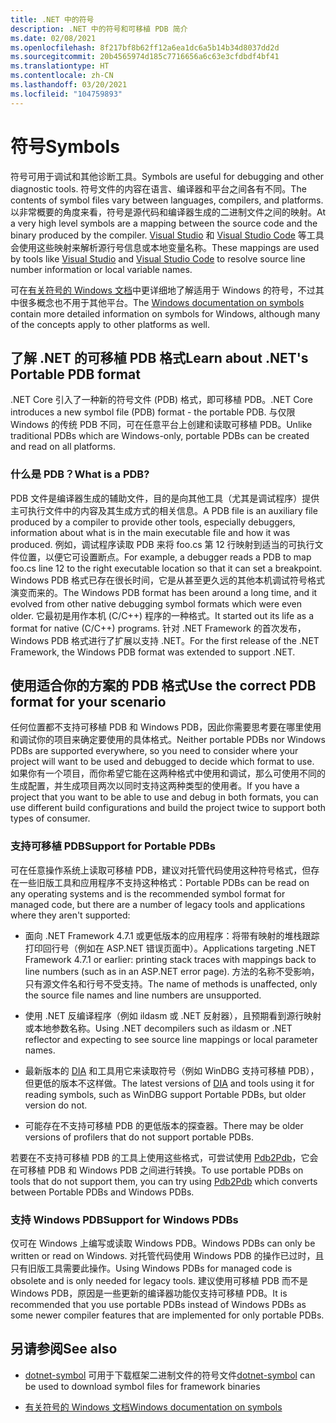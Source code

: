 ```yaml
---
title: .NET 中的符号
description: .NET 中的符号和可移植 PDB 简介
ms.date: 02/08/2021
ms.openlocfilehash: 8f217bf8b62ff12a6ea1dc6a5b14b34d8037dd2d
ms.sourcegitcommit: 20b4565974d185c7716656a6c63e3cfdbdf4bf41
ms.translationtype: HT
ms.contentlocale: zh-CN
ms.lasthandoff: 03/20/2021
ms.locfileid: "104759893"
---
```

# <a name="symbols"></a><span data-ttu-id="3b74a-103">符号</span><span class="sxs-lookup"><span data-stu-id="3b74a-103">Symbols</span></span>

<span data-ttu-id="3b74a-104">符号可用于调试和其他诊断工具。</span><span class="sxs-lookup"><span data-stu-id="3b74a-104">Symbols are useful for debugging and other diagnostic tools.</span></span> <span data-ttu-id="3b74a-105">符号文件的内容在语言、编译器和平台之间各有不同。</span><span class="sxs-lookup"><span data-stu-id="3b74a-105">The contents of symbol files vary between languages, compilers, and platforms.</span></span> <span data-ttu-id="3b74a-106">以非常概要的角度来看，符号是源代码和编译器生成的二进制文件之间的映射。</span><span class="sxs-lookup"><span data-stu-id="3b74a-106">At a very high level symbols are a mapping between the source code and the binary produced by the compiler.</span></span> <span data-ttu-id="3b74a-107">[Visual Studio](/visualstudio/debugger/what-is-debugging) 和 [Visual Studio Code](https://code.visualstudio.com/Docs/editor/debugging) 等工具会使用这些映射来解析源行号信息或本地变量名称。</span><span class="sxs-lookup"><span data-stu-id="3b74a-107">These mappings are used by tools like [Visual Studio](/visualstudio/debugger/what-is-debugging) and [Visual Studio Code](https://code.visualstudio.com/Docs/editor/debugging) to resolve source line number information or local variable names.</span></span>

<span data-ttu-id="3b74a-108">可在[有关符号的 Windows 文档](/windows/win32/dxtecharts/debugging-with-symbols)中更详细地了解适用于 Windows 的符号，不过其中很多概念也不用于其他平台。</span><span class="sxs-lookup"><span data-stu-id="3b74a-108">The [Windows documentation on symbols](/windows/win32/dxtecharts/debugging-with-symbols) contain more detailed information on symbols for Windows, although many of the concepts apply to other platforms as well.</span></span>

## <a name="learn-about-nets-portable-pdb-format"></a><span data-ttu-id="3b74a-109">了解 .NET 的可移植 PDB 格式</span><span class="sxs-lookup"><span data-stu-id="3b74a-109">Learn about .NET's Portable PDB format</span></span>

<span data-ttu-id="3b74a-110">.NET Core 引入了一种新的符号文件 (PDB) 格式，即可移植 PDB。</span><span class="sxs-lookup"><span data-stu-id="3b74a-110">.NET Core introduces a new symbol file (PDB) format - the portable PDB.</span></span> <span data-ttu-id="3b74a-111">与仅限 Windows 的传统 PDB 不同，可在任意平台上创建和读取可移植 PDB。</span><span class="sxs-lookup"><span data-stu-id="3b74a-111">Unlike traditional PDBs which are Windows-only, portable PDBs can be created and read on all platforms.</span></span>

### <a name="what-is-a-pdb"></a><span data-ttu-id="3b74a-112">什么是 PDB？</span><span class="sxs-lookup"><span data-stu-id="3b74a-112">What is a PDB?</span></span>

<span data-ttu-id="3b74a-113">PDB 文件是编译器生成的辅助文件，目的是向其他工具（尤其是调试程序）提供主可执行文件中的内容及其生成方式的相关信息。</span><span class="sxs-lookup"><span data-stu-id="3b74a-113">A PDB file is an auxiliary file produced by a compiler to provide other tools, especially debuggers, information about what is in the main executable file and how it was produced.</span></span> <span data-ttu-id="3b74a-114">例如，调试程序读取 PDB 来将 foo.cs 第 12 行映射到适当的可执行文件位置，以便它可设置断点。</span><span class="sxs-lookup"><span data-stu-id="3b74a-114">For example, a debugger reads a PDB to map foo.cs line 12 to the right executable location so that it can set a breakpoint.</span></span> <span data-ttu-id="3b74a-115">Windows PDB 格式已存在很长时间，它是从甚至更久远的其他本机调试符号格式演变而来的。</span><span class="sxs-lookup"><span data-stu-id="3b74a-115">The Windows PDB format has been around a long time, and it evolved from other native debugging symbol formats which were even older.</span></span> <span data-ttu-id="3b74a-116">它最初是用作本机 (C/C++) 程序的一种格式。</span><span class="sxs-lookup"><span data-stu-id="3b74a-116">It started out its life as a format for native (C/C++) programs.</span></span> <span data-ttu-id="3b74a-117">针对 .NET Framework 的首次发布，Windows PDB 格式进行了扩展以支持 .NET。</span><span class="sxs-lookup"><span data-stu-id="3b74a-117">For the first release of the .NET Framework, the Windows PDB format was extended to support .NET.</span></span>

## <a name="use-the-correct-pdb-format-for-your-scenario"></a><span data-ttu-id="3b74a-118">使用适合你的方案的 PDB 格式</span><span class="sxs-lookup"><span data-stu-id="3b74a-118">Use the correct PDB format for your scenario</span></span>

<span data-ttu-id="3b74a-119">任何位置都不支持可移植 PDB 和 Windows PDB，因此你需要思考要在哪里使用和调试你的项目来确定要使用的具体格式。</span><span class="sxs-lookup"><span data-stu-id="3b74a-119">Neither portable PDBs nor Windows PDBs are supported everywhere, so you need to consider where your project will want to be used and debugged to decide which format to use.</span></span> <span data-ttu-id="3b74a-120">如果你有一个项目，而你希望它能在这两种格式中使用和调试，那么可使用不同的生成配置，并生成项目两次以同时支持这两种类型的使用者。</span><span class="sxs-lookup"><span data-stu-id="3b74a-120">If you have a project that you want to be able to use and debug in both formats, you can use different build configurations and build the project twice to support both types of consumer.</span></span>

### <a name="support-for-portable-pdbs"></a><span data-ttu-id="3b74a-121">支持可移植 PDB</span><span class="sxs-lookup"><span data-stu-id="3b74a-121">Support for Portable PDBs</span></span>

<span data-ttu-id="3b74a-122">可在任意操作系统上读取可移植 PDB，建议对托管代码使用这种符号格式，但存在一些旧版工具和应用程序不支持这种格式：</span><span class="sxs-lookup"><span data-stu-id="3b74a-122">Portable PDBs can be read on any operating systems and is the recommended symbol format for managed code, but there are a number of legacy tools and applications where they aren't supported:</span></span>

* <span data-ttu-id="3b74a-123">面向 .NET Framework 4.7.1 或更低版本的应用程序：将带有映射的堆栈跟踪打印回行号（例如在 ASP.NET 错误页面中）。</span><span class="sxs-lookup"><span data-stu-id="3b74a-123">Applications targeting .NET Framework 4.7.1 or earlier: printing stack traces with mappings back to line numbers (such as in an ASP.NET error page).</span></span> <span data-ttu-id="3b74a-124">方法的名称不受影响，只有源文件名和行号不受支持。</span><span class="sxs-lookup"><span data-stu-id="3b74a-124">The name of methods is unaffected, only the source file names and line numbers are unsupported.</span></span>

* <span data-ttu-id="3b74a-125">使用 .NET 反编译程序（例如 ildasm 或 .NET 反射器），且预期看到源行映射或本地参数名称。</span><span class="sxs-lookup"><span data-stu-id="3b74a-125">Using .NET decompilers such as ildasm or .NET reflector and expecting to see source line mappings or local parameter names.</span></span>

* <span data-ttu-id="3b74a-126">最新版本的 [DIA](/visualstudio/debugger/debug-interface-access/debug-interface-access-sdk) 和工具用它来读取符号（例如 WinDBG 支持可移植 PDB），但更低的版本不这样做。</span><span class="sxs-lookup"><span data-stu-id="3b74a-126">The latest versions of [DIA](/visualstudio/debugger/debug-interface-access/debug-interface-access-sdk) and tools using it for reading symbols, such as WinDBG support Portable PDBs, but older version do not.</span></span>

* <span data-ttu-id="3b74a-127">可能存在不支持可移植 PDB 的更低版本的探查器。</span><span class="sxs-lookup"><span data-stu-id="3b74a-127">There may be older versions of profilers that do not support portable PDBs.</span></span>

<span data-ttu-id="3b74a-128">若要在不支持可移植 PDB 的工具上使用这些格式，可尝试使用 [Pdb2Pdb](https://github.com/dotnet/symreader-converter#pdb2pdb)，它会在可移植 PDB 和 Windows PDB 之间进行转换。</span><span class="sxs-lookup"><span data-stu-id="3b74a-128">To use portable PDBs on tools that do not support them, you can try using [Pdb2Pdb](https://github.com/dotnet/symreader-converter#pdb2pdb) which converts between Portable PDBs and Windows PDBs.</span></span>

### <a name="support-for-windows-pdbs"></a><span data-ttu-id="3b74a-129">支持 Windows PDB</span><span class="sxs-lookup"><span data-stu-id="3b74a-129">Support for Windows PDBs</span></span>

<span data-ttu-id="3b74a-130">仅可在 Windows 上编写或读取 Windows PDB。</span><span class="sxs-lookup"><span data-stu-id="3b74a-130">Windows PDBs can only be written or read on Windows.</span></span> <span data-ttu-id="3b74a-131">对托管代码使用 Windows PDB 的操作已过时，且只有旧版工具需要此操作。</span><span class="sxs-lookup"><span data-stu-id="3b74a-131">Using Windows PDBs for managed code is obsolete and is only needed for legacy tools.</span></span> <span data-ttu-id="3b74a-132">建议使用可移植 PDB 而不是 Windows PDB，原因是一些更新的编译器功能仅支持可移植 PDB。</span><span class="sxs-lookup"><span data-stu-id="3b74a-132">It is recommended that you use portable PDBs instead of Windows PDBs as some newer compiler features that are implemented for only portable PDBs.</span></span>

## <a name="see-also"></a><span data-ttu-id="3b74a-133">另请参阅</span><span class="sxs-lookup"><span data-stu-id="3b74a-133">See also</span></span>

* <span data-ttu-id="3b74a-134">[dotnet-symbol](./dotnet-symbol.md) 可用于下载框架二进制文件的符号文件</span><span class="sxs-lookup"><span data-stu-id="3b74a-134">[dotnet-symbol](./dotnet-symbol.md) can be used to download symbol files for framework binaries</span></span>

* [<span data-ttu-id="3b74a-135">有关符号的 Windows 文档</span><span class="sxs-lookup"><span data-stu-id="3b74a-135">Windows documentation on symbols</span></span>](/windows/win32/dxtecharts/debugging-with-symbols)
